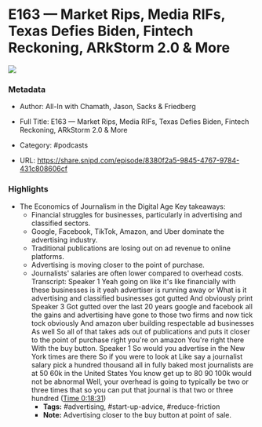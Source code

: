 # E163 —  Market Rips, Media RIFs, Texas Defies Biden, Fintech Reckoning, ARkStorm 2.0 & More

![](https://wsrv.nl/?url=https%3A%2F%2Fstatic.libsyn.com%2Fp%2Fassets%2Fa%2F9%2Fc%2Fb%2Fa9cb4d1dadb1ea21%2Fall-in_logo.png&w=100&h=100)

### Metadata

- Author: All-In with Chamath, Jason, Sacks & Friedberg
- Full Title: E163 —  Market Rips, Media RIFs, Texas Defies Biden, Fintech Reckoning, ARkStorm 2.0 & More
- Category: #podcasts



- URL: https://share.snipd.com/episode/8380f2a5-9845-4767-9784-431c808606cf

### Highlights

- The Economics of Journalism in the Digital Age
  Key takeaways:
  - Financial struggles for businesses, particularly in advertising and classified sectors.
  - Google, Facebook, TikTok, Amazon, and Uber dominate the advertising industry.
  - Traditional publications are losing out on ad revenue to online platforms.
  - Advertising is moving closer to the point of purchase.
  - Journalists' salaries are often lower compared to overhead costs.
  Transcript:
  Speaker 1
  Yeah going on like it's like financially with these businesses is it yeah advertiser is running away or What is it advertising and classified businesses got gutted And obviously print
  Speaker 3
  Got gutted over the last 20 years google and facebook all the gains and advertising have gone to those two firms and now tick tock obviously And amazon uber building respectable ad businesses As well So all of that takes ads out of publications and puts it closer to the point of purchase right you're on amazon You're right there With the buy button.
  Speaker 1
  So would you advertise in the New York times are there So if you were to look at Like say a journalist salary pick a hundred thousand all in fully baked most journalists are at 50 60k in the United States You know get up to 80 90 100k would not be abnormal Well, your overhead is going to typically be two or three times that so you can put that journal is that two or three hundred ([Time 0:18:31](https://share.snipd.com/snip/645f59bf-f637-447a-b70b-04296ea5bb63))
    - **Tags:** #advertising, #start-up-advice, #reduce-friction
    - **Note:** Advertising closer to the buy button at point of sale.

